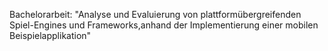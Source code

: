 Bachelorarbeit:
"Analyse und Evaluierung von
plattformübergreifenden
Spiel-Engines und
Frameworks,anhand der
Implementierung einer mobilen
Beispielapplikation"
